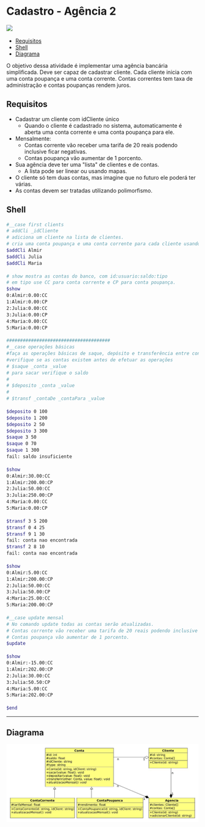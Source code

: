# Cadastro - Agência 2
![](capa.jpg)

<!--TOC_BEGIN-->
- [Requisitos](#requisitos)
- [Shell](#shell)
- [Diagrama](#diagrama)

<!--TOC_END-->

O objetivo dessa atividade é implementar uma agência bancária simplificada. Deve ser capaz de cadastrar cliente. Cada cliente inicia com uma conta poupança e uma conta corrente. Contas correntes tem taxa de administração e contas poupanças rendem juros.

## Requisitos

- Cadastrar um cliente com idCliente único
    - Quando o cliente é cadastrado no sistema, automaticamente é aberta uma conta corrente e uma conta poupança para ele.
- Mensalmente:
    - Contas corrente vão receber uma tarifa de 20 reais podendo inclusive ficar negativas.
    - Contas poupança vão aumentar de 1 porcento.
- Sua agência deve ter uma "lista" de clientes e de contas.
    - A lista pode ser linear ou usando mapas.
- O cliente só tem duas contas, mas imagine que no futuro ele poderá ter várias.
- As contas devem ser tratadas utilizando polimorfismo.


## Shell

```bash
#__case first clients
# addCli _idCliente
# adiciona um cliente na lista de clientes.
# cria uma conta poupança e uma conta corrente para cada cliente usando numeração de forma sequencial.
$addCli Almir
$addCli Julia
$addCli Maria

# show mostra as contas do banco, com id:usuario:saldo:tipo
# em tipo use CC para conta corrente e CP para conta poupança.
$show
0:Almir:0.00:CC
1:Almir:0.00:CP
2:Julia:0.00:CC
3:Julia:0.00:CP
4:Maria:0.00:CC
5:Maria:0.00:CP

######################################
#__case operações básicas
#faça as operações básicas de saque, depósito e transferência entre contas
#verifique se as contas existem antes de efetuar as operações
# $saque _conta _value
# para sacar verifique o saldo
#
# $deposito _conta _value
#
# $transf _contaDe _contaPara _value

$deposito 0 100
$deposito 1 200
$deposito 2 50
$deposito 3 300
$saque 3 50
$saque 0 70
$saque 1 300
fail: saldo insuficiente

$show
0:Almir:30.00:CC
1:Almir:200.00:CP
2:Julia:50.00:CC
3:Julia:250.00:CP
4:Maria:0.00:CC
5:Maria:0.00:CP

$transf 3 5 200
$transf 0 4 25
$transf 9 1 30
fail: conta nao encontrada
$transf 2 8 10
fail: conta nao encontrada

$show
0:Almir:5.00:CC
1:Almir:200.00:CP
2:Julia:50.00:CC
3:Julia:50.00:CP
4:Maria:25.00:CC
5:Maria:200.00:CP

#__case update mensal
# No comando update todas as contas serão atualizadas.
# Contas corrente vão receber uma tarifa de 20 reais podendo inclusive ficar negativas.
# Contas poupança vão aumentar de 1 porcento.
$update

$show
0:Almir:-15.00:CC
1:Almir:202.00:CP
2:Julia:30.00:CC
3:Julia:50.50:CP
4:Maria:5.00:CC
5:Maria:202.00:CP

$end

```

***
## Diagrama

![](uml.jpg)
